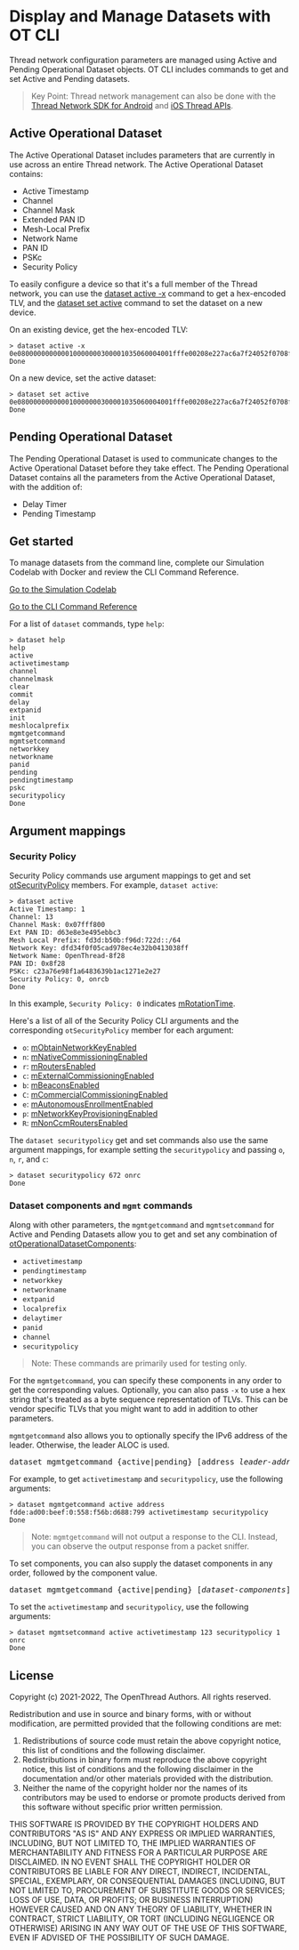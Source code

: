 # Display and Manage Datasets with OT CLI

Thread network configuration parameters are managed using Active and Pending
Operational Dataset objects. OT CLI includes commands to get and set Active
and Pending datasets.

> Key Point: Thread network management can also be done with the [Thread Network SDK for Android](https://developers.home.google.com/thread) and [iOS Thread APIs](https://developer.apple.com/documentation/threadnetwork/).

## Active Operational Dataset

The Active Operational Dataset includes parameters that are currently in use
across an entire Thread network. The Active Operational Dataset contains:

*   Active Timestamp
*   Channel
*   Channel Mask
*   Extended PAN ID
*   Mesh-Local Prefix
*   Network Name
*   PAN ID
*   PSKc
*   Security Policy

To easily configure a device so that it's a full member of the Thread network, you
can use the [dataset active -x](/reference/cli/commands#dataset_active) command to
get a hex-encoded TLV, and the
[dataset set active](/reference/cli/commands#dataset_set_activepending) command to
set the dataset on a new device.

On an existing device, get the hex-encoded TLV:

```
> dataset active -x
0e080000000000010000000300001035060004001fffe00208e227ac6a7f24052f0708fdb753eb517cb4d3051062b2442a928d9ea3b947a1618fc4085a030f4f70656e5468726561642d393837330102987304105330d857354330133c05e1fd7ae81a910c0402a0f7f8
Done
```

On a new device, set the active dataset:

```
> dataset set active 0e080000000000010000000300001035060004001fffe00208e227ac6a7f24052f0708fdb753eb517cb4d3051062b2442a928d9ea3b947a1618fc4085a030f4f70656e5468726561642d393837330102987304105330d857354330133c05e1fd7ae81a910c0402a0f7f8
Done
```

## Pending Operational Dataset

The Pending Operational Dataset is used to communicate changes to the Active
Operational Dataset before they take effect. The Pending Operational Dataset
contains all the parameters from the Active Operational Dataset, with the
addition of:

- Delay Timer
- Pending Timestamp

## Get started

To manage datasets from the command line, complete our Simulation Codelab with
Docker and review the CLI Command Reference.

<a class="button button-primary" style="width:285px"
   href="/codelabs/openthread-simulation">Go to the Simulation Codelab</a>

<a class="button button-primary" style="width:285px"
   href="/reference/cli/commands">Go to the CLI Command Reference</a>

For a list of `dataset` commands, type `help`:

```
> dataset help
help
active
activetimestamp
channel
channelmask
clear
commit
delay
extpanid
init
meshlocalprefix
mgmtgetcommand
mgmtsetcommand
networkkey
networkname
panid
pending
pendingtimestamp
pskc
securitypolicy
Done
```

## Argument mappings

### Security Policy

Security Policy commands use argument mappings to get and set
[otSecurityPolicy](https://openthread.io/reference/struct/ot-security-policy)
members. For example, `dataset active`:

```
> dataset active
Active Timestamp: 1
Channel: 13
Channel Mask: 0x07fff800
Ext PAN ID: d63e8e3e495ebbc3
Mesh Local Prefix: fd3d:b50b:f96d:722d::/64
Network Key: dfd34f0f05cad978ec4e32b0413038ff
Network Name: OpenThread-8f28
PAN ID: 0x8f28
PSKc: c23a76e98f1a6483639b1ac1271e2e27
Security Policy: 0, onrcb
Done
```

In this example, `Security Policy: 0` indicates [mRotationTime](https://openthread.io/reference/struct/ot-security-policy#mrotationtime).

Here's a list of all of the Security Policy CLI arguments and
the corresponding `otSecurityPolicy` member for each argument:

*   `o`: [mObtainNetworkKeyEnabled](https://openthread.io/reference/struct/ot-security-policy#mobtainnetworkkeyenabled)
*   `n`: [mNativeCommissioningEnabled](https://openthread.io/reference/struct/ot-security-policy#mnativecommissioningenabled)
*   `r`: [mRoutersEnabled](https://openthread.io/reference/struct/ot-security-policy#mroutersenabled)
*   `c`: [mExternalCommissioningEnabled](https://openthread.io/reference/struct/ot-security-policy#mexternalcommissioningenabled)
*   `b`: [mBeaconsEnabled](https://openthread.io/reference/struct/ot-security-policy#mbeaconsenabled)
*   `C`: [mCommercialCommissioningEnabled](https://openthread.io/reference/struct/ot-security-policy#mcommercialcommissioningenabled)
*   `e`: [mAutonomousEnrollmentEnabled](https://openthread.io/reference/struct/ot-security-policy#mautonomousenrollmentenabled)
*   `p`: [mNetworkKeyProvisioningEnabled](https://openthread.io/reference/struct/ot-security-policy#mnetworkkeyprovisioningenabled)
*   `R`: [mNonCcmRoutersEnabled](https://openthread.io/reference/struct/ot-security-policy#mnonccmroutersenabled)

The `dataset securitypolicy` get and set commands also use the same argument
mappings, for example setting the `securitypolicy` and passing `o`, `n`, `r`,
and `c`:

```
> dataset securitypolicy 672 onrc
Done
```

### Dataset components and `mgmt` commands

Along with other parameters, the `mgmtgetcommand` and `mgmtsetcommand`
for Active and Pending Datasets allow you to get and set any combination
of [otOperationalDatasetComponents](https://openthread.io/reference/struct/ot-operational-dataset-components):

*   `activetimestamp`
*   `pendingtimestamp`
*   `networkkey`
*   `networkname`
*   `extpanid`
*   `localprefix`
*   `delaytimer`
*   `panid`
*   `channel`
*   `securitypolicy`

> Note: These commands are primarily used for testing only.

For the `mgmtgetcommand`, you can specify these components in any order to get
the corresponding values. Optionally, you can also pass `-x` to use a hex
string that's treated as a byte sequence representation of TLVs. This can be vendor
specific TLVs that you might want to add in addition to other parameters.

`mgmtgetcommand` also allows you to optionally specify the IPv6 address of
the leader. Otherwise, the leader ALOC is used.

<pre>dataset mgmtgetcommand {active|pending} [address <var>leader-address</var>] [<var>dataset-components</var>] [-x <var>tlv-list</var>]</pre>

For example, to get `activetimestamp` and `securitypolicy`, use the following
arguments:

```
> dataset mgmtgetcommand active address fdde:ad00:beef:0:558:f56b:d688:799 activetimestamp securitypolicy
Done
```

> Note: `mgmtgetcommand` will not output a response to the CLI. Instead, you can
observe the output response from a packet sniffer.

To set components, you can also supply the dataset components in any order,
followed by the component value.

<pre>dataset mgmtgetcommand {active|pending} [<var>dataset-components</var>] [-x <var>tlv-list</var>]</pre>

To set the `activetimestamp` and `securitypolicy`, use the following
arguments:

```
> dataset mgmtsetcommand active activetimestamp 123 securitypolicy 1 onrc
Done
```

## License

Copyright (c) 2021-2022, The OpenThread Authors.
All rights reserved.

Redistribution and use in source and binary forms, with or without
modification, are permitted provided that the following conditions are met:
1. Redistributions of source code must retain the above copyright
   notice, this list of conditions and the following disclaimer.
2. Redistributions in binary form must reproduce the above copyright
   notice, this list of conditions and the following disclaimer in the
   documentation and/or other materials provided with the distribution.
3. Neither the name of the copyright holder nor the
   names of its contributors may be used to endorse or promote products
   derived from this software without specific prior written permission.

THIS SOFTWARE IS PROVIDED BY THE COPYRIGHT HOLDERS AND CONTRIBUTORS "AS IS"
AND ANY EXPRESS OR IMPLIED WARRANTIES, INCLUDING, BUT NOT LIMITED TO, THE
IMPLIED WARRANTIES OF MERCHANTABILITY AND FITNESS FOR A PARTICULAR PURPOSE
ARE DISCLAIMED. IN NO EVENT SHALL THE COPYRIGHT HOLDER OR CONTRIBUTORS BE
LIABLE FOR ANY DIRECT, INDIRECT, INCIDENTAL, SPECIAL, EXEMPLARY, OR
CONSEQUENTIAL DAMAGES (INCLUDING, BUT NOT LIMITED TO, PROCUREMENT OF
SUBSTITUTE GOODS OR SERVICES; LOSS OF USE, DATA, OR PROFITS; OR BUSINESS
INTERRUPTION) HOWEVER CAUSED AND ON ANY THEORY OF LIABILITY, WHETHER IN
CONTRACT, STRICT LIABILITY, OR TORT (INCLUDING NEGLIGENCE OR OTHERWISE)
ARISING IN ANY WAY OUT OF THE USE OF THIS SOFTWARE, EVEN IF ADVISED OF THE
POSSIBILITY OF SUCH DAMAGE.
